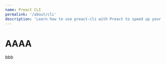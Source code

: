 ```yaml
---
name: Preact CLI
permalink: '/about/cli'
description: 'Learn how to use preact-cli with Preact to speed up your development workflow'
---
```


# AAAA

bbb